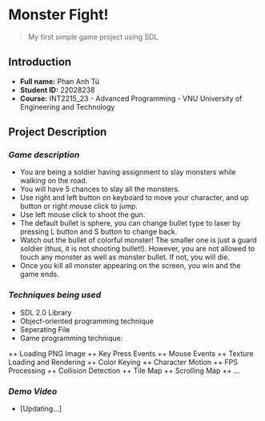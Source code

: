 # **Monster Fight!**
> My first simple game project using SDL

## Introduction
+ **Full name:**    Phan Anh Tú
+ **Student ID:**   22028238
+ **Course:**       INT2215_23 - Advanced Programming - VNU University of Engineering and Technology


## Project Description
### ***Game description***
+ You are being a soldier having assignment to slay monsters while walking on the road.
+ You will have 5 chances to slay all the monsters.
+ Use right and left button on keyboard to move your character, and up button or right mouse click to jump.
+ Use left mouse click to shoot the gun.
+ The default bullet is sphere, you can change bullet type to laser by pressing L button and S button to change back.
+ Watch out the bullet of colorful monster! The smaller one is just a guard soldier (thus, it is not shooting bullet!). However, you are not allowed to touch any monster as well as monster bullet. If not, you will die.
+ Once you kill all monster appearing on the screen, you win and the game ends.

### ***Techniques being used***
+ SDL 2.0 Library
+ Object-oriented programming technique
+ Seperating File
+ Game programming technique:

++ Loading PNG Image
++ Key Press Events
++ Mouse Events
++ Texture Loading and Rendering
++ Color Keying
++ Character Motion
++ FPS Processing
++ Collision Detection
++ Tile Map
++ Scrolling Map
++ ...

### ***Demo Video***
+ [Updating...]
